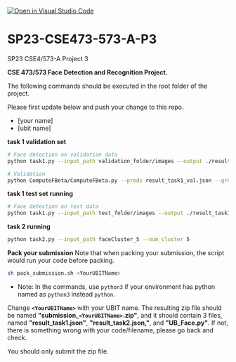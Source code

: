 [![Open in Visual Studio Code](https://classroom.github.com/assets/open-in-vscode-718a45dd9cf7e7f842a935f5ebbe5719a5e09af4491e668f4dbf3b35d5cca122.svg)](https://classroom.github.com/online_ide?assignment_repo_id=11003180&assignment_repo_type=AssignmentRepo)
# SP23-CSE473-573-A-P3

SP23 CSE4/573-A Project 3

**CSE 473/573 Face Detection and Recognition Project.**

The following commands should be executed in the root folder of the project.

Please first update below and push your change to this repo.

- [your name]
- [ubit name]

**task 1 validation set**

```bash
# Face detection on validation data
python task1.py --input_path validation_folder/images --output ./result_task1_val.json

# Validation
python ComputeFBeta/ComputeFBeta.py --preds result_task1_val.json --groundtruth validation_folder/ground-truth.json
```

**task 1 test set running**

```bash
# Face detection on test data
python task1.py --input_path test_folder/images --output ./result_task1.json
```

**task 2 running**

```bash
python task2.py --input_path faceCluster_5 --num_cluster 5
```

**Pack your submission**
Note that when packing your submission, the script would run your code before packing.

```bash
sh pack_submission.sh <YourUBITName>
```

* Note: In the commands, use `python3` if your environment has python named as `python3` instead `python`.

Change **`<YourUBITName>`** with your UBIT name.
The resulting zip file should be named **"submission\_`<YourUBITName>`.zip"**, and it should contain 3 files, named **"result_task1.json"**, **"result_task2.json,"**, and **"UB\_Face.py"**. If not, there is something wrong with your code/filename, please go back and check.

You should only submit the zip file.
